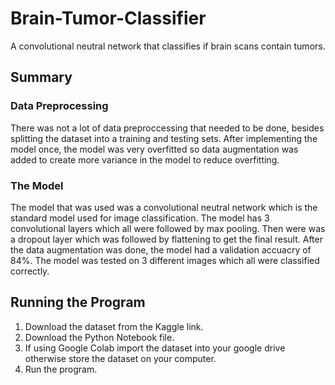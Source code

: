 # Brain-Tumor-Classifier
A convolutional neutral network that classifies if brain scans contain tumors.
## Summary
### Data Preprocessing
There was not a lot of data preproccessing that needed to be done, besides splitting the dataset into a training and testing sets. After implementing the model once, the model was very overfitted so data augmentation was added to create more variance in the model to reduce overfitting.
### The Model
The model that was used was a convolutional neutral network which is the standard model used for image classification. The model has 3 convolutional layers which all were followed by max pooling. Then were was a dropout layer which was followed by flattening to get the final result. After the data augmentation was done, the model had a validation accuacry of 84%. The model was tested on 3 different images which all were classified correctly.
## Running the Program
1. Download the dataset from the Kaggle link.
2. Download the Python Notebook file.
3. If using Google Colab import the dataset into your google drive otherwise store the dataset on your computer.
4. Run the program.
